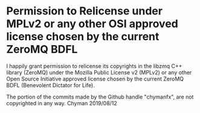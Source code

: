 # Permission to Relicense under MPLv2 or any other OSI approved license chosen by the current ZeroMQ BDFL

I happily grant permission to
relicense its copyrights in the libzmq C++ library (ZeroMQ) under the
Mozilla Public License v2 (MPLv2) or any other Open Source Initiative
approved license chosen by the current ZeroMQ BDFL (Benevolent
Dictator for Life).

The portion of the commits made by the Github handle "chymanfx", are
not copyrighted in any way.
Chyman
2019/08/12
